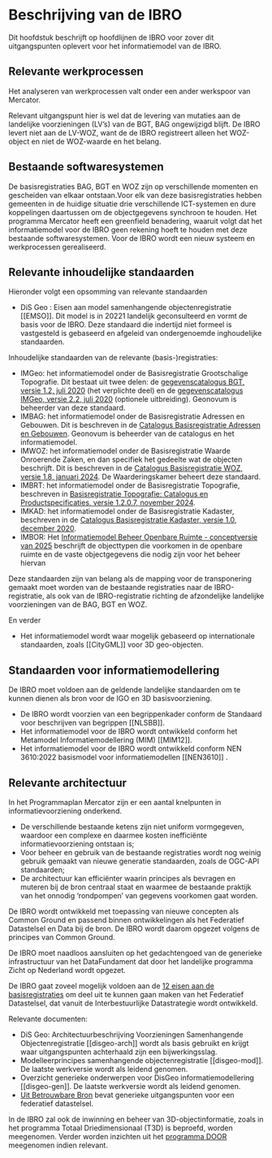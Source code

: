 # Beschrijving van de IBRO
Dit hoofdstuk beschrijft op hoofdlijnen de IBRO voor zover dit uitgangspunten oplevert voor het informatiemodel van de IBRO.

## Relevante werkprocessen
Het analyseren van werkprocessen valt onder een ander werkspoor van Mercator. 

Relevant uitgangspunt hier is wel dat de levering van mutaties aan de landelijke voorzieningen (LV’s) van de BGT, BAG ongewijzigd blijft. De IBRO levert niet aan de LV-WOZ, want de de IBRO registreert alleen het WOZ-object en niet de WOZ-waarde en het belang.

## Bestaande softwaresystemen

De basisregistraties BAG, BGT en WOZ zijn op verschillende momenten en gescheiden van elkaar ontstaan.Voor elk van deze basisregistraties hebben gemeenten in de huidige situatie drie verschillende ICT-systemen en dure koppelingen daartussen om de objectgegevens synchroon te houden. Het programma Mercator heeft een greenfield benadering, waaruit volgt dat het informatiemodel voor de IBRO geen rekening hoeft te houden met deze bestaande softwaresystemen. Voor de IBRO wordt een nieuw systeem en werkprocessen gerealiseerd.

## Relevante inhoudelijke standaarden

Hieronder volgt een opsomming van relevante standaarden
- DiS Geo : Eisen aan model samenhangende objectenregistratie [[EMSO]]. Dit model is in 20221 landelijk geconsulteerd en vormt de basis voor de IBRO. Deze standaard die indertijd niet formeel is vastgesteld is gebaseerd en afgeleid van ondergenoemde inghoudelijke standaarden.

Inhoudelijke standaarden van de relevante (basis-)registraties:
- IMGeo: het informatiemodel onder de Basisregistratie Grootschalige Topografie. Dit bestaat uit twee delen: de [gegevenscatalogus BGT, versie 1.2, juli 2020](https://docs.geostandaarden.nl/imgeo/catalogus/bgt/) (het verplichte deel) en de [gegevenscatalogus IMGeo, versie 2.2, juli 2020](https://docs.geostandaarden.nl/imgeo/catalogus/imgeo/) (optionele uitbreiding). Geonovum is beheerder van deze standaard.
- IMBAG: het informatiemodel onder de Basisregistratie Adressen en Gebouwen. Dit is beschreven in de [Catalogus Basisregistratie Adressen en Gebouwen](https://www.geobasisregistraties.nl/documenten/publicatie/2018/03/12/catalogus-2018). Geonovum is beheerder van de catalogus en het informatiemodel.
- IMWOZ: het informatiemodel onder de Basisregistratie Waarde Onroerende Zaken, en dan specifiek het gedeelte wat de objecten beschrijft. Dit is beschreven in de [Catalogus Basisregistratie WOZ, versie 1.8, januari 2024](https://www.waarderingskamer.nl/uploads/documents/03.-Voor-gemeenten/04.-Gegevensbeheer/Catalogus-Basisregistratie-WOZ-versie-1.8.pdf). De Waarderingskamer beheert deze standaard.
- IMBRT: het informatiemodel onder de Basisregistratie Topografie, beschreven in [Basisregistratie Topografie: Catalogus en Productspecificaties, versie 1.2.0.7, november 2024](https://kadaster.github.io/imbrt/).
- IMKAD: het informatiemodel onder de Basisregistratie Kadaster, beschreven in de [Catalogus Basisregistratie Kadaster, versie 1.0, december 2020](https://www.kadaster.nl/-/catalogus-brk).
- IMBOR: Het [Informatiemodel Beheer Openbare Ruimte - conceptversie van 2025](https://imbor-viewer.apps.crow.nl/) beschrijft de objecttypen die voorkomen in de openbare ruimte en de vaste objectgegevens die nodig zijn voor het beheer hiervan

Deze standaarden zijn van belang als de mapping voor de transponering gemaakt moet worden van de bestaande registraties naar de IBRO-registratie, als ook van de IBRO-registratie richting de afzondelijke landelijke voorzieningen van de BAG, BGT en WOZ.

En verder
- Het informatiemodel wordt waar mogelijk gebaseerd op internationale standaarden, zoals [[CityGML]] voor 3D geo-objecten.

##  Standaarden voor informatiemodellering

De IBRO moet voldoen aan de geldende landelijke standaarden om te kunnen dienen als bron
voor de IGO en 3D basisvoorziening.

- De IBRO wordt voorzien van een begrippenkader conform de Standaard voor beschrijven van begrippen [[NLSBB]]. 
- Het informatiemodel voor de IBRO wordt ontwikkeld conform het Metamodel Informatiemodellering (MIM) [[MIM12]]. 
- Het informatiemodel voor de IBRO wordt ontwikkeld conform NEN 3610:2022 basismodel voor informatiemodellen [[NEN3610]] .

## Relevante architectuur

In het Programmaplan Mercator zijn er een aantal knelpunten in informatievoorziening onderkend.
- De verschillende bestaande ketens zijn niet uniform vormgegeven, waardoor een complexe en
daarmee kosten inefficiënte informatievoorziening ontstaan is;
- Voor beheer en gebruik van de bestaande registraties wordt nog weinig gebruik gemaakt van
nieuwe generatie standaarden, zoals de OGC-API standaarden;
- De architectuur kan efficiënter waarin principes als bevragen en muteren bij de bron centraal staat
en waarmee de bestaande praktijk van het onnodig ‘rondpompen’ van gegevens voorkomen gaat
worden.

De IBRO wordt ontwikkeld met toepassing van nieuwe concepten als Common Ground en passend binnen ontwikkelingen als het Federatief Datastelsel en Data bij de bron. De IBRO wordt daarom opgezet volgens de principes van Common Ground.

De IBRO moet naadloos aansluiten op het gedachtengoed van de generieke infrastructuur van het DataFundament dat door het
landelijke programma Zicht op Nederland wordt opgezet.

De IBRO gaat zoveel mogelijk voldoen aan de [12 eisen aan de basisregistraties](https://www.digitaleoverheid.nl/overzicht-van-alle-onderwerpen/stelsel-van-basisregistraties/12-eisen-stelsel-van-basisregistraties/) om deel uit te kunnen gaan maken van het Federatief Datastelsel, dat vanuit de Interbestuurlijke Datastrategie wordt ontwikkeld.

Relevante documenten: 
- DiS Geo: Architectuurbeschrijving Voorzieningen Samenhangende Objectenregistratie [[disgeo-arch]] wordt als basis gebruikt en krijgt waar uitgangspunten achterhaald zijn een bijwerkingsslag.
- Modelleerprincipes samenhangende objectenregistratie [[disgeo-mod]]. De laatste werkversie wordt als leidend genomen.
- Overzicht generieke onderwerpen voor DisGeo informatiemodellering [[disgeo-gen]]. De laatste werkversie wordt als leidend genomen.
- [Uit Betrouwbare Bron](https://website-digilab-overheid-nl-research-uit-betrouw-e1f39021ce924c.gitlab.io/) bevat generieke uitgangspunten voor een federatief datastelsel.  

In de IBRO zal ook de inwinning en beheer van 3D-objectinformatie, zoals in het programma
Totaal Driedimensionaal (T3D) is beproefd, worden meegenomen. Verder worden inzichten uit het [programma DOOR](https://www.objectgericht.nl/) meegenomen indien relevant.
